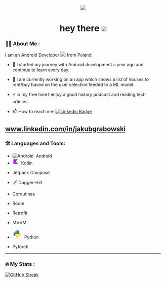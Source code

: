 
<div id="header" align="center">
  <img src="https://media.tenor.com/4DEF84bYG2AAAAAd/stray-programming.gif" width="500px"/>
</div>
<h1 align="center">
  hey there
  <img src="https://media.giphy.com/media/hvRJCLFzcasrR4ia7z/giphy.gif" width="30px"/>
</h1>

### :man_technologist: About Me :
I am an Android Developer <img src="https://zeevector.com/wp-content/uploads/Android-robot-png.png" width="30px"> from Poland.

- :telescope: I started my journey with Android development a year ago and continue to learn every day.

- :seedling: I am currently working on an app which shows a list of houses to rent/buy based on the user selection feeded to a ML model.

- :zap: In my free time I enjoy a good history podcast and reading tech articles.

- :mailbox: How to reach me: [![Linkedin Badge](https://img.shields.io/badge/-LinkedIn-blue?style=flat&logo=Linkedin&logoColor=white)](https://www.google.com)

www.linkedin.com/in/jakubgrabowski
---

### :hammer_and_wrench: Languages and Tools:

- <div> <img src="https://zeevector.com/wp-content/uploads/Android-robot-png.png" title="Android" alt="Android" width="30" />&nbsp; Android </div> 

- <div> <img src="https://raw.githubusercontent.com/devicons/devicon/1119b9f84c0290e0f0b38982099a2bd027a48bf1/icons/kotlin/kotlin-original.svg" title="Kotlin" alt="Kotlin" width="20" />&nbsp; Kotlin</div> 

- Jetpack Compose

- :dagger: Dagger-Hilt

- Coroutines

- Room

- Retrofit

- MVVM

- <div> <img src="https://raw.githubusercontent.com/devicons/devicon/1119b9f84c0290e0f0b38982099a2bd027a48bf1/icons/python/python-original.svg" title="Python" alt="Python" width="30" />&nbsp; Python</div> 

- Pytorch

---

### :fire: My Stats :

[![GitHub Streak](http://github-readme-streak-stats.herokuapp.com?user=jakgrab&theme=android-dark&date_format=j%20M%5B%20Y%5D)](https://git.io/streak-stats)


